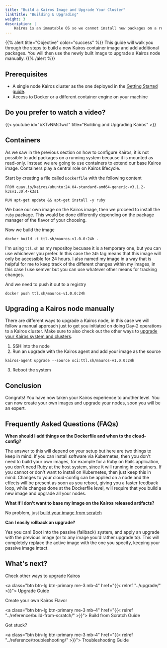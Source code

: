 ```yaml
---
title: "Build a Kairos Image and Upgrade Your Cluster"
linkTitle: "Building & Upgrading"
weight: 3
description: |
    Kairos is an immutable OS so we cannot install new packages on a running system. Instead, adding packages is achieved by building a container image and upgrading the node with it.
---
```


{{% alert title="Objective" color="success" %}}
This guide will walk you through the steps to build a new Kairos container image and add additional packages. You will then use the newly built image to upgrade a Kairos node manually.
{{% /alert %}}

## Prerequisites

- A single node Kairos cluster as the one deployed in the [Getting Started guide](/docs/getting-started).
- Access to Docker or a different container engine on your machine

## Do you prefer to watch a video?

{{< youtube id="bXTvNMs1wcI" title="Building and Upgrading Kairos" >}}

## Containers

As we saw in the previous section on how to configure Kairos, it is not possible to add packages on a running system because it is mounted as read-only. Instead we are going to use containers to extend our base Kairos image. Containers play a central role on Kairos lifecycle.

Start by creating a file called `Dockerfile` with the following content

```
FROM quay.io/kairos/ubuntu:24.04-standard-amd64-generic-v3.1.2-k3sv1.30.4-k3s1 

RUN apt-get update && apt-get install -y ruby
```

We base our own image on the Kairos image, then we proceed to install the `ruby` package. This would be done differently depending on the package manager of the flavor of your choosing.

Now we build the image

```
docker build -t ttl.sh/mauros-v1.0.0:24h .
```

I'm using `ttl.sh` as my repositoy becuase it is a temporary one, but you can use whichever you prefer. In this case the `24h` tag means that this image will only be accessible for 24 hours. I also named my image in a way that is helpful for me to keep track of the different changes within my images, in this case I use semver but you can use whatever other means for tracking changes.

And we need to push it out to a registry

```
docker push ttl.sh/mauros-v1.0.0:24h
```

## Upgrading a Kairos node manually

There are different ways to upgrade a Kairos node, in this case we will follow a manual approach just to get you initiated on doing Day-2 operations to a Kairos cluster. Make sure to also check out the other ways to [upgrade your Kairos system and clusters](/docs/upgrade/).

1. SSH into the node
2. Run an upgrade with the Kairos agent and add your image as the source

```
kairos-agent upgrade --source oci:ttl.sh/mauros-v1.0.0:24h
```

3. Reboot the system

## Conclusion

Congrats! You have now taken your Kairos experience to another level. You can now create your own images and upgrade your nodes, soon you will be an expert.

## Frequently Asked Questions (FAQs)

**When should I add things on the Dockerfile and when to the cloud-config?**

The answer to this will depend on your setup but here are two things to keep in mind. If you can install software via Kubernetes, then you don't need to build your own images, for example for a Ruby on Rails application, you don't need Ruby at the host system, since it will running in containers. If you cannot or don't want to install on Kubernetes, then just keep this in mind. Changes to your cloud-config can be applied on a node and the effects will be present as soon as you reboot, giving you a faster feedback loop, while changes done at the Dockerfile level, will require that you build a new image and upgrade all your nodes.

**What if I don't want to base my image on the Kairos released artifacts?**

No problem, just [build your image from scratch](/reference/build-from-scratch/)

**Can I easily rollback an upgrade?**

Yes you can! Boot into the passive (fallback) system, and apply an upgrade with the previous image (or to any image you'd rather upgrade to). This will completely replace the active image with the one you specify, keeping your passive image intact.

<script type="application/ld+json">
{
  "@context": "https://schema.org",
  "@type": "FAQPage",
  "mainEntity": [
    {
      "@type": "Question",
      "name": "When should I add things on the Dockerfile and when to the cloud-config?",
      "acceptedAnswer": {
        "@type": "Answer",
        "text": "The answer to this will depend on your setup but here are two things to keep in mind. If you can install software via Kubernetes, then you don't need to build your own images, for example for a Ruby on Rails application, you don't need Ruby at the host system, since it will running in containers. If you cannot or don't want to install on Kubernetes, then just keep this in mind. Changes to your cloud-config can be applied on a node and the effects will be present as soon as you reboot, giving you a faster feedback loop, while changes done at the Dockerfile level, will require that you build a new image and upgrade all your nodes."
      }
    },
    {
      "@type": "Question",
      "name": "What if I don't want to base my image on the Kairos released artifacts?",
      "acceptedAnswer": {
        "@type": "Answer",
        "text": "No problem, just [build your image from scratch](/reference/build-from-scratch/)"
      }
    },
    {
      "@type": "Question",
      "name": "Can I easily rollback an upgrade?",
      "acceptedAnswer": {
        "@type": "Answer",
        "text": "Yes you can! Boot into the passive (fallback) system, and apply an upgrade with the previous image (or to any image you'd rather upgrade to). This will completely replace the active image with the one you specify, keeping your passive image intact."
      }
    },
  ]
}
</script>

## What's next?

Check other ways to upgrade Kairos

<a class="btn btn-lg btn-primary me-3 mb-4" href="{{< relref "../upgrade/" >}}">
    Upgrade Guide
</a>

Create your own Kairos Flavor

<a class="btn btn-lg btn-primary me-3 mb-4" href="{{< relref "../reference/build-from-scratch/" >}}">
    Build from Scratch Guide
</a>

Got stuck?

<a class="btn btn-lg btn-primary me-3 mb-4" href="{{< relref "../reference/troubleshooting/" >}}">
    Troubleshooting Guide
</a>
